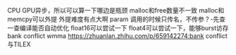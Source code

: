 CPU GPU异步，所以可以算一下哪边是瓶颈
malloc和free数量不一致
malloc和memcpy可以外提
    外提难度有点大啊
param
    调用的时候只传名，不传参？-先查一查编译能否自动优化
float16可以尝试一下
float4可以尝试一下，能够burst访存
bank conflict
wmma
https://zhuanlan.zhihu.com/p/659142274:bank conflict与TILEX
